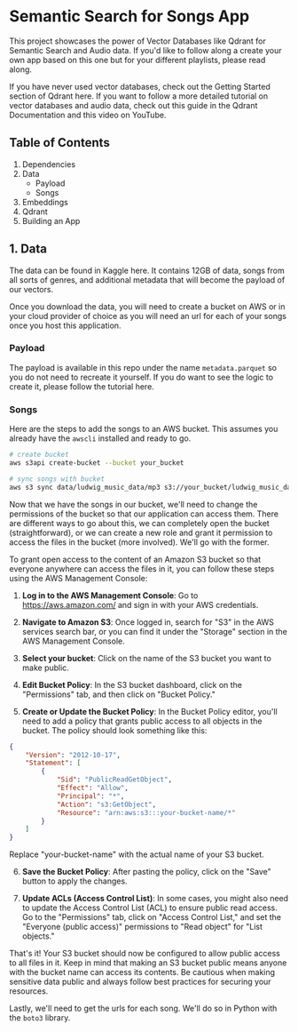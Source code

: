 # Semantic Search for Songs App


This project showcases the power of Vector Databases like Qdrant for Semantic Search and Audio 
data. If you'd like to follow along a create your own app based on this one but for your different 
playlists, please read along.

If you have never used vector databases, check out the Getting Started section of Qdrant here. If 
you want to follow a more detailed tutorial on vector databases and audio data, check out this guide 
in the Qdrant Documentation and this video on YouTube.

## Table of Contents

1. Dependencies
2. Data
    - Payload
    - Songs
2. Embeddings
3. Qdrant
4. Building an App


## 1. Data

The data can be found in Kaggle here. It contains 12GB of data, songs from all sorts of genres, 
and additional metadata that will become the payload of our vectors.

Once you download the data, you will need to create a bucket on AWS or in your cloud provider 
of choice as you will need an url for each of your songs once you host this application.

### Payload

The payload is available in this repo under the name `metadata.parquet` so you do not need to 
recreate it yourself. If you do want to see the logic to create it, please follow the tutorial 
here.

### Songs

Here are the steps to add the songs to an AWS bucket. This assumes you already have the `awscli` 
installed and ready to go.

```bash
# create bucket
aws s3api create-bucket --bucket your_bucket

# sync songs with bucket
aws s3 sync data/ludwig_music_data/mp3 s3://your_bucket/ludwig_music_data/mp3/
```

Now that we have the songs in our bucket, we'll need to change the permissions of the bucket 
so that our application can access them. There are different ways to go about this, we can 
completely open the bucket (straightforward), or we can create a new role and grant it permission to access 
the files in the bucket (more involved). We'll go with the former.

To grant open access to the content of an Amazon S3 bucket so that everyone anywhere 
can access the files in it, you can follow these steps using the AWS Management Console:

1. **Log in to the AWS Management Console**: Go to https://aws.amazon.com/ and sign 
in with your AWS credentials.

2. **Navigate to Amazon S3**: Once logged in, search for "S3" in the AWS services 
search bar, or you can find it under the "Storage" section in the AWS Management Console.

3. **Select your bucket**: Click on the name of the S3 bucket you want to make public.

4. **Edit Bucket Policy**: In the S3 bucket dashboard, click on the "Permissions" tab, 
and then click on "Bucket Policy."

5. **Create or Update the Bucket Policy**: In the Bucket Policy editor, you'll 
need to add a policy that grants public access to all objects in the bucket. The 
policy should look something like this:

```json
{
    "Version": "2012-10-17",
    "Statement": [
        {
            "Sid": "PublicReadGetObject",
            "Effect": "Allow",
            "Principal": "*",
            "Action": "s3:GetObject",
            "Resource": "arn:aws:s3:::your-bucket-name/*"
        }
    ]
}
```

Replace "your-bucket-name" with the actual name of your S3 bucket.

6. **Save the Bucket Policy**: After pasting the policy, click on the "Save" button 
to apply the changes.

7. **Update ACLs (Access Control List)**: In some cases, you might also need to 
update the Access Control List (ACL) to ensure public read access. Go to the 
"Permissions" tab, click on "Access Control List," and set the "Everyone (public 
access)" permissions to "Read object" for "List objects."

That's it! Your S3 bucket should now be configured to allow public access to all files 
in it. Keep in mind that making an S3 bucket public means anyone with the bucket name 
can access its contents. Be cautious when making sensitive data public and always follow 
best practices for securing your resources.

Lastly, we'll need to get the urls for each song. We'll do so in Python with the `boto3` 
library.

